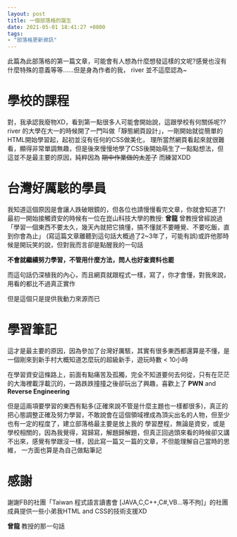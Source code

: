 ```yaml
---
layout: post
title: 一個部落格的誕生
date: 2021-05-01 18:41:27 +0800
tags: 
- "部落格更新資訊"
---
```

此篇為此部落格的第一篇文章，可能會有人想為什麼想發這樣的文呢?感覺也沒有什麼特殊的意義等等……但是身為作者的我， river 並不這麼認為~

# 學校的課程

對，我承認我廢物XD，看到第一點很多人可能會開始說，這跟學校有何關係呢?? river 的大學在大一的時候開了一門叫做「靜態網頁設計」，一剛開始就從簡單的HTML開始學習起，起初並沒有任何的CSS做美化，
理所當然網頁看起來就很難看，顯得非常單調無趣，但是後來慢慢地學了CSS後開始萌生了一點點想法，但這並不是最主要的原因，純粹因為 ~~期中作業做的太差了~~ 而練習XDD

# 台灣好厲駭的學員

我知道這個原因是會讓人跌破眼鏡的，但各位也請慢慢看完文章，你就會知道了!
最初一開始接觸資安的時候有一位在崑山科技大學的教授: __曾龍__ 曾教授曾經說過 「學習一個東西不要太久，幾天內就把它搞懂，搞不懂就不要睡覺、不要吃飯，直到你會為止」
(寫這篇文章離聽到這句話大概過了2~3年了，可能有誤)或許他那時候是開玩笑的說，但對我而言卻是點醒我的一句話

**不會就繼續努力學習，不管用什麼方法，問人也好查資料也罷**

而這句話仍深植我的內心，而且網頁就跟程式一樣，寫了，你才會懂，對我來說，用看的都比不過真正實作

但是這個只是提供我動力來源而已

# 學習筆記

這才是最主要的原因，因為參加了台灣好厲駭，其實有很多東西都還算是不懂，是一個剛來到新手村大概知道怎麼玩的超級新手，遊玩時數 < 10小時

在學習資安這條路上，前面有點痛苦及孤獨，完全不知道要何去何從，只有在茫茫的大海裡載浮載沉的，一路跌跌撞撞之後卻玩出了興趣，喜歡上了 **PWN** and **Reverse Engineering**

但是這兩項要學習的東西有點多(正確來說不管是什麼主題也一樣都很多)，真正的把心態調整正確及努力學習，不敢說會在這個領域裡成為頂尖出名的人物，但至少也有一定的程度了，建立部落格最主要是放上我的
學習歷程，無論是資安，或是學校相關的，因為我覺得，寫歸寫，解題歸解題，但真正回過頭來看的時候卻又講不出來，感覺有學跟沒一樣，因此寫一篇又一篇的文章，不但能理解自己當時的思維，
一方面也算是為自己做點筆記

# 感謝

謝謝FB的社團「Taiwan 程式語言讀書會 [JAVA,C,C++,C#,VB...等不拘]」的社團成員提供一些小弟我HTML and CSS的技術支援XD

__曾龍__ 教授的那一句話